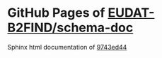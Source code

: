 GitHub Pages of [EUDAT-B2FIND/schema-doc](https://github.com/EUDAT-B2FIND/schema-doc.git)
===
Sphinx html documentation of [9743ed44](https://github.com/EUDAT-B2FIND/schema-doc/tree/9743ed44e7d2eb8dbcdebab69487457da60e5b48)
